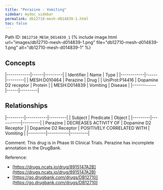```yaml
---
title: "Perazine - Vomiting"
sidebar: mydoc_sidebar
permalink: db12710-mesh-d014839-1.html
toc: false 
---
```



Path ID: `DB12710_MESH_D014839_1`
{% include image.html url="images/db12710-mesh-d014839-1.png" file="db12710-mesh-d014839-1.png" alt="db12710-mesh-d014839-1" %}

## Concepts

|------------|------|---------|
| Identifier | Name | Type    |
|------------|------|---------|
| MESH:D010464 | Perazine | Drug |
| UniProt:P14416 | Dopamine D2 receptor | Protein |
| MESH:D014839 | Vomiting | Disease |
|------------|------|---------|

## Relationships

|---------|-----------|---------|
| Subject | Predicate | Object  |
|---------|-----------|---------|
| Perazine | DECREASES ACTIVITY OF | Dopamine D2 Receptor |
| Dopamine D2 Receptor | POSITIVELY CORRELATED WITH | Vomiting |
|---------|-----------|---------|

Comment: This drug is in Phase III Clinical Trials. Perazine has incomplete annotation in the DrugBank.

Reference: 
  - [https://drugs.ncats.io/drug/8915147A2B](https://drugs.ncats.io/drug/8915147A2B)
  - [https://go.drugbank.com/drugs/DB12710](https://go.drugbank.com/drugs/DB12710)
